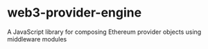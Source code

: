 # web3-provider-engine
A JavaScript library for composing Ethereum provider objects using middleware modules
